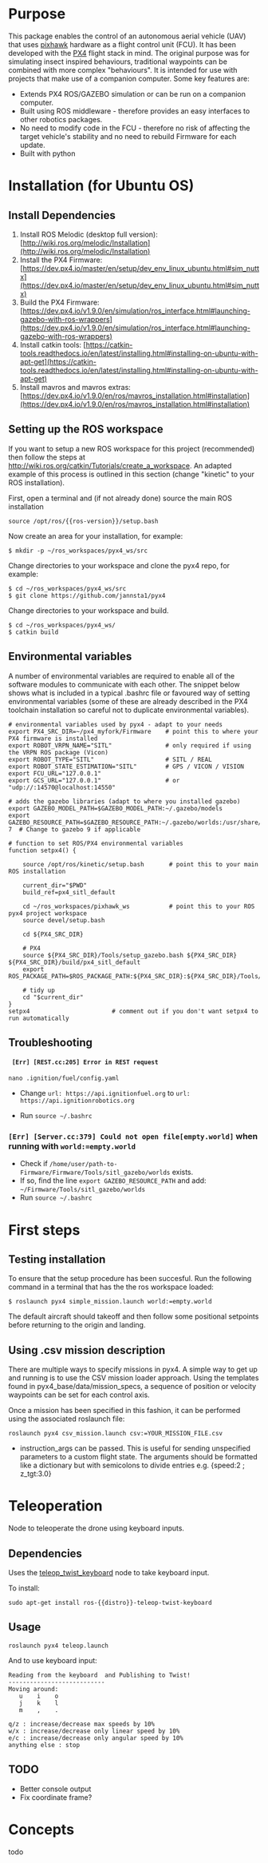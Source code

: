 # Purpose
This package enables the control of an autonomous aerial vehicle (UAV) that uses [pixhawk](https://pixhawk.org/) hardware as a flight control unit (FCU).
It has been developed with the [PX4](https://px4.io/) flight stack in mind.
The original purpose was for simulating insect inspired behaviours, traditional waypoints can be combined with more complex "behaviours". 
It is intended for use with projects that make use of a companion computer. Some key features are:
* Extends PX4 ROS/GAZEBO simulation or can be run on a companion computer.
* Built using ROS middleware - therefore provides an easy interfaces to other robotics packages.
* No need to modify code in the FCU - therefore no risk of affecting the target vehicle's stability and no need to rebuild Firmware for each update.
* Built with python  

# Installation (for Ubuntu OS)
## Install Dependencies

1. Install ROS Melodic (desktop full version): [http://wiki.ros.org/melodic/Installation](http://wiki.ros.org/melodic/Installation)
2. Install the PX4 Firmware: [https://dev.px4.io/master/en/setup/dev_env_linux_ubuntu.html#sim_nuttx](https://dev.px4.io/master/en/setup/dev_env_linux_ubuntu.html#sim_nuttx)
3. Build the PX4 Firmware: [https://dev.px4.io/v1.9.0/en/simulation/ros_interface.html#launching-gazebo-with-ros-wrappers](https://dev.px4.io/v1.9.0/en/simulation/ros_interface.html#launching-gazebo-with-ros-wrappers)
4. Install catkin tools: [https://catkin-tools.readthedocs.io/en/latest/installing.html#installing-on-ubuntu-with-apt-get](https://catkin-tools.readthedocs.io/en/latest/installing.html#installing-on-ubuntu-with-apt-get)
5. Install mavros and mavros extras: [https://dev.px4.io/v1.9.0/en/ros/mavros_installation.html#installation](https://dev.px4.io/v1.9.0/en/ros/mavros_installation.html#installation)


## Setting up the ROS workspace

If you want to setup a new ROS workspace for this project (recommended) then follow the steps at http://wiki.ros.org/catkin/Tutorials/create_a_workspace. 
An adapted example of this process is outlined in this section (change "kinetic" to your ROS installation).

First, open a terminal and (if not already done) source the main ROS installation 

```
source /opt/ros/{{ros-version}}/setup.bash
```
Now create an area for your installation, for example:
```
$ mkdir -p ~/ros_workspaces/pyx4_ws/src
```
Change directories to your workspace and clone the pyx4 repo, for example:
```
$ cd ~/ros_workspaces/pyx4_ws/src
$ git clone https://github.com/jannsta1/pyx4
```

Change directories to your workspace and build.
```
$ cd ~/ros_workspaces/pyx4_ws/
$ catkin build
```


## Environmental variables
A number of environmental variables are required to enable all of the software modules to communicate with each other. 
The snippet below shows what is included in a typical .bashrc file or favoured way of setting environmental variables (some of these are already described in the PX4 toolchain installation so careful not to duplicate environmental variables).  
```
# environmental variables used by pyx4 - adapt to your needs
export PX4_SRC_DIR=~/px4_myfork/Firmware    # point this to where your PX4 firmware is installed
export ROBOT_VRPN_NAME="SITL"               # only required if using the VRPN ROS package (Vicon)
export ROBOT_TYPE="SITL"                    # SITL / REAL
export ROBOT_STATE_ESTIMATION="SITL"        # GPS / VICON / VISION
export FCU_URL="127.0.0.1"
export GCS_URL="127.0.0.1"                  # or "udp://:14570@localhost:14550"

# adds the gazebo libraries (adapt to where you installed gazebo)
export GAZEBO_MODEL_PATH=$GAZEBO_MODEL_PATH:~/.gazebo/models
export GAZEBO_RESOURCE_PATH=$GAZEBO_RESOURCE_PATH:~/.gazebo/worlds:/usr/share/gazebo-7  # Change to gazebo 9 if applicable

# function to set ROS/PX4 environmental variables
function setpx4() {

    source /opt/ros/kinetic/setup.bash       # point this to your main ROS installation

    current_dir="$PWD"
    build_ref=px4_sitl_default               
    
    cd ~/ros_workspaces/pixhawk_ws           # point this to your ROS pyx4 project workspace
    source devel/setup.bash

    cd ${PX4_SRC_DIR}

    # PX4
    source ${PX4_SRC_DIR}/Tools/setup_gazebo.bash ${PX4_SRC_DIR} ${PX4_SRC_DIR}/build/px4_sitl_default
    export ROS_PACKAGE_PATH=$ROS_PACKAGE_PATH:${PX4_SRC_DIR}:${PX4_SRC_DIR}/Tools/sitl_gazebo

    # tidy up
    cd "$current_dir"
}
setpx4                       # comment out if you don't want setpx4 to run automatically

```
## Troubleshooting

#### ` [Err] [REST.cc:205] Error in REST request`

```
nano .ignition/fuel/config.yaml
```

- Change `url: https://api.ignitionfuel.org` to `url: https://api.ignitionrobotics.org`

- Run `source ~/.bashrc`

### `[Err] [Server.cc:379] Could not open file[empty.world]` when running with `world:=empty.world`

- Check if `/home/user/path-to-Firmware/Firmware/Tools/sitl_gazebo/worlds` exists.
- If so, find the line `export GAZEBO_RESOURCE_PATH` and add: `~/Firmware/Tools/sitl_gazebo/worlds`
- Run `source ~/.bashrc`


# First steps
## Testing installation
To ensure that the setup procedure has been succesful. Run the following command in a terminal that has the the ros workspace loaded:
```
$ roslaunch pyx4 simple_mission.launch world:=empty.world
```
The default aircraft should takeoff and then follow some positional setpoints before returning to the origin and landing.


## Using .csv mission description
There are multiple ways to specify missions in pyx4. 
A simple way to get up and running is to use the CSV mission loader approach.
Using the templates found in pyx4_base/data/mission_specs, a sequence of position or velocity waypoints can be set for each control axis.

Once a mission has been specified in this fashion, it can be performed using the associated roslaunch file:
```
roslaunch pyx4 csv_mission.launch csv:=YOUR_MISSION_FILE.csv
``` 

- instruction_args can be passed. This is useful for sending unspecified parameters to a custom flight state. 
The arguments should be formatted like a dictionary but with semicolons to divide entries e.g. {speed:2 ; z_tgt:3.0}

# Teleoperation

Node to teleoperate the drone using keyboard inputs.

## Dependencies

Uses the [teleop_twist_keyboard](http://wiki.ros.org/teleop_twist_keyboard) node to take keyboard input. 

To install: 
```
sudo apt-get install ros-{{distro}}-teleop-twist-keyboard
```

## Usage

```
roslaunch pyx4 teleop.launch
```

And to use keyboard input:
```
Reading from the keyboard  and Publishing to Twist!
---------------------------
Moving around:
   u    i    o
   j    k    l
   m    ,    .

q/z : increase/decrease max speeds by 10%
w/x : increase/decrease only linear speed by 10%
e/c : increase/decrease only angular speed by 10%
anything else : stop
```

## TODO
- Better console output
- Fix coordinate frame?

# Concepts
todo  

